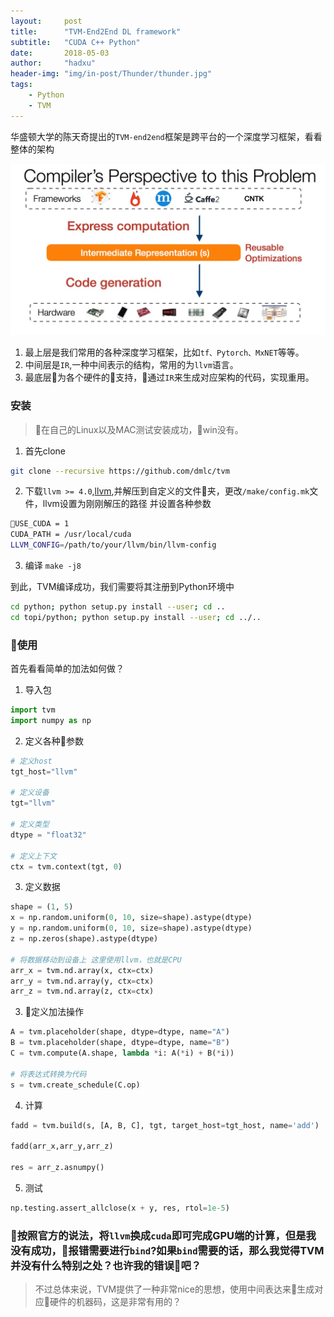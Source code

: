 ```yaml
---
layout:     post
title:      "TVM-End2End DL framework"
subtitle:   "CUDA C++ Python"
date:       2018-05-03
author:     "hadxu"
header-img: "img/in-post/Thunder/thunder.jpg"
tags:
    - Python
    - TVM
---
```


华盛顿大学的陈天奇提出的```TVM-end2end```框架是跨平台的一个深度学习框架，看看整体的架构

![](/img/in-post/Thunder/TVM.jpg)

1. 最上层是我们常用的各种深度学习框架，比如```tf、Pytorch、MxNET```等等。
2. 中间层是```IR```,一种中间表示的结构，常用的为```llvm```语言。
3. 最底层为各个硬件的支持，通过```IR```来生成对应架构的代码，实现重用。

### 安装

> 在自己的Linux以及MAC测试安装成功，win没有。

1. 首先clone

```bash
git clone --recursive https://github.com/dmlc/tvm
```

2. 下载```llvm >= 4.0```,[llvm](http://releases.llvm.org/download.html),并解压到自定义的文件夹，更改```/make/config.mk```文件，llvm设置为刚刚解压的路径
并设置各种参数

```bash
USE_CUDA = 1
CUDA_PATH = /usr/local/cuda
LLVM_CONFIG=/path/to/your/llvm/bin/llvm-config
```

3. 编译 ```make -j8```

到此，TVM编译成功，我们需要将其注册到Python环境中

```bash
cd python; python setup.py install --user; cd ..
cd topi/python; python setup.py install --user; cd ../..
```


### 使用

首先看看简单的加法如何做？


1. 导入包

```python
import tvm
import numpy as np
```

2. 定义各种参数

```python
# 定义host
tgt_host="llvm"

# 定义设备
tgt="llvm"

# 定义类型
dtype = "float32"

# 定义上下文
ctx = tvm.context(tgt, 0)
```

3. 定义数据

```python
shape = (1, 5)
x = np.random.uniform(0, 10, size=shape).astype(dtype)
y = np.random.uniform(0, 10, size=shape).astype(dtype)
z = np.zeros(shape).astype(dtype)

# 将数据移动到设备上 这里使用llvm，也就是CPU
arr_x = tvm.nd.array(x, ctx=ctx)
arr_y = tvm.nd.array(y, ctx=ctx)
arr_z = tvm.nd.array(z, ctx=ctx)
```

3. 定义加法操作

```python
A = tvm.placeholder(shape, dtype=dtype, name="A")
B = tvm.placeholder(shape, dtype=dtype, name="B")
C = tvm.compute(A.shape, lambda *i: A(*i) + B(*i))

# 将表达式转换为代码
s = tvm.create_schedule(C.op)
```

4. 计算

```python
fadd = tvm.build(s, [A, B, C], tgt, target_host=tgt_host, name='add')

fadd(arr_x,arr_y,arr_z)

res = arr_z.asnumpy()
```

5. 测试

```python
np.testing.assert_allclose(x + y, res, rtol=1e-5)
```


### 按照官方的说法，将```llvm```换成```cuda```即可完成GPU端的计算，但是我没有成功，报错需要进行```bind```?如果```bind```需要的话，那么我觉得TVM并没有什么特别之处？也许我的错误吧？


> 不过总体来说，TVM提供了一种非常nice的思想，使用中间表达来生成对应硬件的机器码，这是非常有用的？





